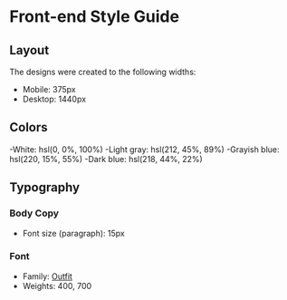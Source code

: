 # Front-end Style Guide

## Layout

The designs were created to the following widths:

- Mobile: 375px
- Desktop: 1440px

## Colors

-White: hsl(0, 0%, 100%)
-Light gray: hsl(212, 45%, 89%)
-Grayish blue: hsl(220, 15%, 55%)
-Dark blue: hsl(218, 44%, 22%)

## Typography

### Body Copy

- Font size (paragraph): 15px

### Font

- Family: [Outfit](https://fonts.google.com/specimen/Outfit)
- Weights: 400, 700
